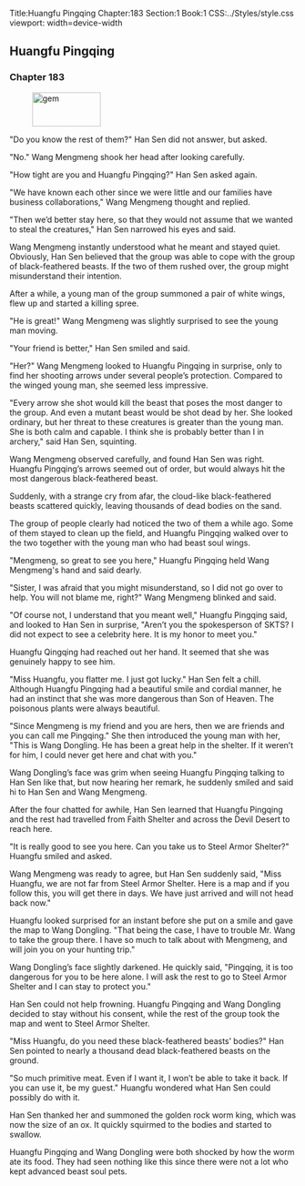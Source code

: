 Title:Huangfu Pingqing 
Chapter:183 
Section:1 
Book:1 
CSS:../Styles/style.css 
viewport: width=device-width
  
## Huangfu Pingqing
### Chapter 183
  
<figure>
	<img src="../Images/gem.gif" alt="gem" id="gem" width="120" height="60" />
</figure>
  

  
"Do you know the rest of them?" Han Sen did not answer, but asked.

"No." Wang Mengmeng shook her head after looking carefully.

"How tight are you and Huangfu Pingqing?" Han Sen asked again.

"We have known each other since we were little and our families have business collaborations," Wang Mengmeng thought and replied.

"Then we’d better stay here, so that they would not assume that we wanted to steal the creatures," Han Sen narrowed his eyes and said.

Wang Mengmeng instantly understood what he meant and stayed quiet. Obviously, Han Sen believed that the group was able to cope with the group of black-feathered beasts. If the two of them rushed over, the group might misunderstand their intention.

After a while, a young man of the group summoned a pair of white wings, flew up and started a killing spree.

"He is great!" Wang Mengmeng was slightly surprised to see the young man moving.

"Your friend is better," Han Sen smiled and said.

"Her?" Wang Mengmeng looked to Huangfu Pingqing in surprise, only to find her shooting arrows under several people’s protection. Compared to the winged young man, she seemed less impressive.

"Every arrow she shot would kill the beast that poses the most danger to the group. And even a mutant beast would be shot dead by her. She looked ordinary, but her threat to these creatures is greater than the young man. She is both calm and capable. I think she is probably better than I in archery," said Han Sen, squinting.

Wang Mengmeng observed carefully, and found Han Sen was right. Huangfu Pingqing’s arrows seemed out of order, but would always hit the most dangerous black-feathered beast.

Suddenly, with a strange cry from afar, the cloud-like black-feathered beasts scattered quickly, leaving thousands of dead bodies on the sand.

The group of people clearly had noticed the two of them a while ago. Some of them stayed to clean up the field, and Huangfu Pingqing walked over to the two together with the young man who had beast soul wings.

"Mengmeng, so great to see you here," Huangfu Pingqing held Wang Mengmeng's hand and said dearly.

"Sister, I was afraid that you might misunderstand, so I did not go over to help. You will not blame me, right?" Wang Mengmeng blinked and said.

"Of course not, I understand that you meant well," Huangfu Pingqing said, and looked to Han Sen in surprise, "Aren’t you the spokesperson of SKTS? I did not expect to see a celebrity here. It is my honor to meet you."

Huangfu Qingqing had reached out her hand. It seemed that she was genuinely happy to see him.

"Miss Huangfu, you flatter me. I just got lucky." Han Sen felt a chill. Although Huangfu Pingqing had a beautiful smile and cordial manner, he had an instinct that she was more dangerous than Son of Heaven. The poisonous plants were always beautiful.

"Since Mengmeng is my friend and you are hers, then we are friends and you can call me Pingqing." She then introduced the young man with her, "This is Wang Dongling. He has been a great help in the shelter. If it weren’t for him, I could never get here and chat with you."

Wang Dongling’s face was grim when seeing Huangfu Pingqing talking to Han Sen like that, but now hearing her remark, he suddenly smiled and said hi to Han Sen and Wang Mengmeng.

After the four chatted for awhile, Han Sen learned that Huangfu Pingqing and the rest had travelled from Faith Shelter and across the Devil Desert to reach here.

"It is really good to see you here. Can you take us to Steel Armor Shelter?" Huangfu smiled and asked.

Wang Mengmeng was ready to agree, but Han Sen suddenly said, "Miss Huangfu, we are not far from Steel Armor Shelter. Here is a map and if you follow this, you will get there in days. We have just arrived and will not head back now."

Huangfu looked surprised for an instant before she put on a smile and gave the map to Wang Dongling. "That being the case, I have to trouble Mr. Wang to take the group there. I have so much to talk about with Mengmeng, and will join you on your hunting trip."

Wang Dongling’s face slightly darkened. He quickly said, "Pingqing, it is too dangerous for you to be here alone. I will ask the rest to go to Steel Armor Shelter and I can stay to protect you."

Han Sen could not help frowning. Huangfu Pingqing and Wang Dongling decided to stay without his consent, while the rest of the group took the map and went to Steel Armor Shelter.

"Miss Huangfu, do you need these black-feathered beasts’ bodies?" Han Sen pointed to nearly a thousand dead black-feathered beasts on the ground.

"So much primitive meat. Even if I want it, I won’t be able to take it back. If you can use it, be my guest." Huangfu wondered what Han Sen could possibly do with it.

Han Sen thanked her and summoned the golden rock worm king, which was now the size of an ox. It quickly squirmed to the bodies and started to swallow.

Huangfu Pingqing and Wang Dongling were both shocked by how the worm ate its food. They had seen nothing like this since there were not a lot who kept advanced beast soul pets.